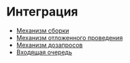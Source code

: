 # Интеграция

- [Механизм сборки](#среда-разработки)
- [Механизм отложенного проведения](#выполнение-заданий-на-разработку)
- [Механизм дозапросов](#тестовая-среда)
- [Входящая очередь](/rules_md/inqueue/README.md)